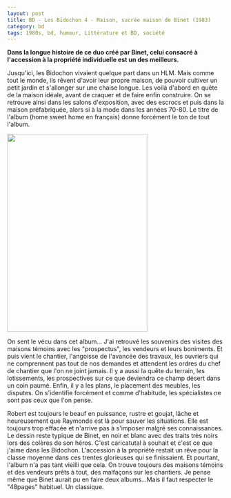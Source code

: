 ```yaml
---
layout: post
title: BD - Les Bidochon 4 - Maison, sucrée maison de Binet (1983)
category: bd
tags: 1980s, bd, humour, Littérature et BD, société
---
```

**Dans la longue histoire de ce duo créé par Binet, celui consacré à l'accession à la propriété individuelle est un des meilleurs.**

Jusqu'ici, les Bidochon vivaient quelque part dans un HLM. Mais comme tout le monde, ils rêvent d'avoir leur propre maison, de pouvoir cultiver un petit jardin et s'allonger sur une chaise longue. Les voilà d'abord en quête de la maison idéale, avant de craquer et de faire enfin construire. On se retrouve ainsi dans les salons d'exposition, avec des escrocs et puis dans la maison préfabriquée, alors si à la mode dans les années 70-80.  Le titre de l'album (home sweet home en français) donne forcément le ton de tout l'album. 

<img src="https://cheziceman.files.wordpress.com/2019/02/bidochon4.jpg" alt="" class="wp-image-25433" width="325" height="459" />

On sent le vécu dans cet album... J'ai retrouvé les souvenirs des visites des maisons témoins avec les "prospectus", les vendeurs et leurs boniments. Et puis vient le chantier, l'angoisse de l'avancée des travaux, les ouvriers qui ne comprennent pas tout de nos demandes et attendent les ordres du chef de chantier que l'on ne joint jamais. Il y a aussi la quête du terrain, les lotissements, les prospectives sur ce que deviendra ce champ désert dans un coin paumé. Enfin, il y a les plans, le placement des meubles, les disputes. On s'identifie forcément et comme d'habitude, les spécialistes ne sont pas ceux que l'on pense.

Robert est toujours le beauf en puissance, rustre et goujat, lâche et heureusement que Raymonde est là pour sauver les situations. Elle est toujours trop effacée et n'arrive pas à s'imposer malgré ses connaissances. Le dessin reste typique de Binet, en noir et blanc avec des traits très noirs lors des colères de son héros. C'est caricatutal à souhait et c'est ce que j'aime dans les Bidochon. L'accession à la propriété restait un rêve pour la classe moyenne dans ces trentes glorieuses qui se finissaient. Et pourtant, l'album n'a pas tant vieilli que cela. On trouve toujours des maisons témoins et des vendeurs prêts à tout, des malfaçons sur les chantiers. Je pense même que Binet aurait pu en faire deux albums...Mais il faut respecter le "48pages" habituel. Un classique. 

<img src="https://cheziceman.files.wordpress.com/2019/02/bidochon41.jpg" alt="" class="wp-image-25434" />
